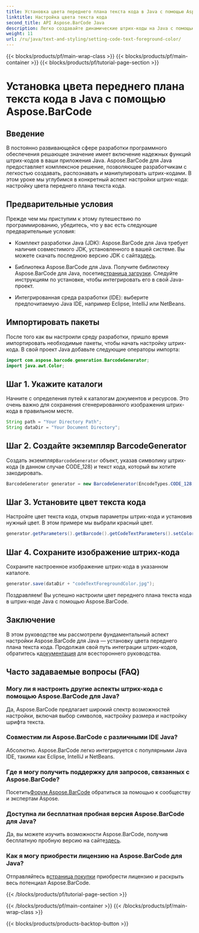 ```yaml
---
title: Установка цвета переднего плана текста кода в Java с помощью Aspose.BarCode
linktitle: Настройка цвета текста кода
second_title: API Aspose.BarCode Java
description: Легко создавайте динамические штрих-коды на Java с помощью Aspose.BarCode. С легкостью настройте цвет переднего плана текста кода, используя наше пошаговое руководство.
weight: 11
url: /ru/java/text-and-styling/setting-code-text-foreground-color/
---
```


{{< blocks/products/pf/main-wrap-class >}}
{{< blocks/products/pf/main-container >}}
{{< blocks/products/pf/tutorial-page-section >}}

# Установка цвета переднего плана текста кода в Java с помощью Aspose.BarCode


## Введение
В постоянно развивающейся сфере разработки программного обеспечения решающее значение имеет включение надежных функций штрих-кодов в ваши приложения Java. Aspose.BarCode для Java предоставляет комплексное решение, позволяющее разработчикам с легкостью создавать, распознавать и манипулировать штрих-кодами. В этом уроке мы углубимся в конкретный аспект настройки штрих-кода: настройку цвета переднего плана текста кода.

## Предварительные условия
Прежде чем мы приступим к этому путешествию по программированию, убедитесь, что у вас есть следующие предварительные условия:

-  Комплект разработки Java (JDK): Aspose.BarCode для Java требует наличия совместимого JDK, установленного в вашей системе. Вы можете скачать последнюю версию JDK с сайта[здесь](https://www.oracle.com/java/technologies/javase-downloads.html).

-  Библиотека Aspose.BarCode для Java. Получите библиотеку Aspose.BarCode для Java, посетив[страница загрузки](https://releases.aspose.com/barcode/java/). Следуйте инструкциям по установке, чтобы интегрировать его в свой Java-проект.

- Интегрированная среда разработки (IDE): выберите предпочитаемую Java IDE, например Eclipse, IntelliJ или NetBeans.

## Импортировать пакеты
После того как вы настроили среду разработки, пришло время импортировать необходимые пакеты, чтобы начать настройку штрих-кода. В свой проект Java добавьте следующие операторы импорта:

```java
import com.aspose.barcode.generation.BarcodeGenerator;
import java.awt.Color;
```

## Шаг 1. Укажите каталоги
Начните с определения путей к каталогам документов и ресурсов. Это очень важно для сохранения сгенерированного изображения штрих-кода в правильном месте.

```java
String path = "Your Directory Path";
String dataDir = "Your Document Directory";
```

## Шаг 2. Создайте экземпляр BarcodeGenerator
 Создать экземпляр`BarcodeGenerator` объект, указав символику штрих-кода (в данном случае CODE_128) и текст кода, который вы хотите закодировать.

```java
BarcodeGenerator generator = new BarcodeGenerator(EncodeTypes.CODE_128, "12345678");
```

## Шаг 3. Установите цвет текста кода
Настройте цвет текста кода, открыв параметры штрих-кода и установив нужный цвет. В этом примере мы выбрали красный цвет.

```java
generator.getParameters().getBarcode().getCodeTextParameters().setColor(Color.RED);
```

## Шаг 4. Сохраните изображение штрих-кода
Сохраните настроенное изображение штрих-кода в указанном каталоге.

```java
generator.save(dataDir + "codeTextForegroundColor.jpg");
```

Поздравляем! Вы успешно настроили цвет переднего плана текста кода в штрих-коде Java с помощью Aspose.BarCode.

## Заключение
В этом руководстве мы рассмотрели фундаментальный аспект настройки Aspose.BarCode для Java — установку цвета переднего плана текста кода. Продолжая свой путь интеграции штрих-кодов, обратитесь к[документация](https://reference.aspose.com/barcode/java/) для всестороннего руководства.

## Часто задаваемые вопросы (FAQ)

### Могу ли я настроить другие аспекты штрих-кода с помощью Aspose.BarCode для Java?
Да, Aspose.BarCode предлагает широкий спектр возможностей настройки, включая выбор символов, настройку размера и настройку шрифта текста.

### Совместим ли Aspose.BarCode с различными IDE Java?
Абсолютно. Aspose.BarCode легко интегрируется с популярными Java IDE, такими как Eclipse, IntelliJ и NetBeans.

### Где я могу получить поддержку для запросов, связанных с Aspose.BarCode?
 Посетить[Форум Aspose.BarCode](https://forum.aspose.com/c/barcode/13) обратиться за помощью к сообществу и экспертам Aspose.

### Доступна ли бесплатная пробная версия Aspose.BarCode для Java?
 Да, вы можете изучить возможности Aspose.BarCode, получив бесплатную пробную версию на сайте[здесь](https://releases.aspose.com/).

### Как я могу приобрести лицензию на Aspose.BarCode для Java?
 Отправляйтесь в[страница покупки](https://purchase.aspose.com/buy) приобрести лицензию и раскрыть весь потенциал Aspose.BarCode.


{{< /blocks/products/pf/tutorial-page-section >}}

{{< /blocks/products/pf/main-container >}}
{{< /blocks/products/pf/main-wrap-class >}}

{{< blocks/products/products-backtop-button >}}
